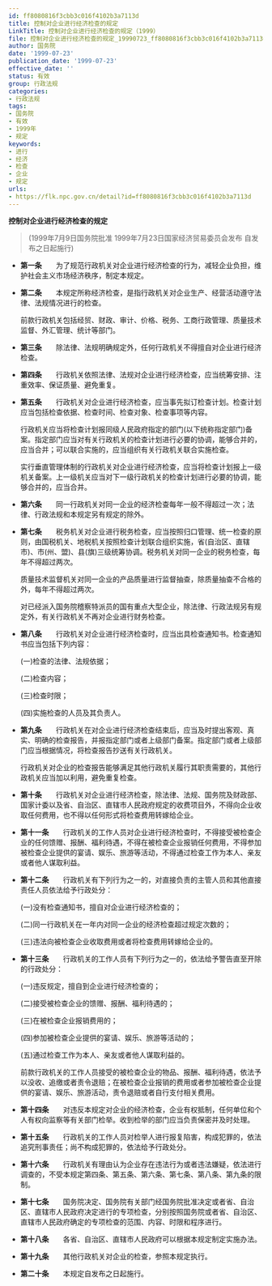 ```yaml
---
id: ff8080816f3cbb3c016f4102b3a7113d
title: 控制对企业进行经济检查的规定
LinkTitle: 控制对企业进行经济检查的规定（1999）
file: 控制对企业进行经济检查的规定_19990723_ff8080816f3cbb3c016f4102b3a7113d.docx
author: 国务院
date: '1999-07-23'
publication_date: '1999-07-23'
effective_date: ''
status: 有效
group: 行政法规
categories:
- 行政法规
tags:
- 国务院
- 有效
- 1999年
- 规定
keywords:
- 进行
- 经济
- 检查
- 企业
- 规定
urls:
- https://flk.npc.gov.cn/detail?id=ff8080816f3cbb3c016f4102b3a7113d
---
```


**控制对企业进行经济检查的规定**

> (1999年7月9日国务院批准 1999年7月23日国家经济贸易委员会发布 自发布之日起施行)

- **第一条**　　为了规范行政机关对企业进行经济检查的行为，减轻企业负担，维护社会主义市场经济秩序，制定本规定。

- **第二条**　　本规定所称经济检查，是指行政机关对企业生产、经营活动遵守法律、法规情况进行的检查。

  前款行政机关包括经贸、财政、审计、价格、税务、工商行政管理、质量技术监督、外汇管理、统计等部门。

- **第三条**　　除法律、法规明确规定外，任何行政机关不得擅自对企业进行经济检查。

- **第四条**　　行政机关依照法律、法规对企业进行经济检查，应当统筹安排、注重效率、保证质量、避免重复。

- **第五条**　　行政机关对企业进行经济检查，应当事先拟订检查计划。检查计划应当包括检查依据、检查时间、检查对象、检查事项等内容。

  行政机关应当将检查计划报同级人民政府指定的部门(以下统称指定部门)备案。指定部门应当对有关行政机关的检查计划进行必要的协调，能够合并的，应当合并；可以联合实施的，应当组织有关行政机关联合实施检查。

  实行垂直管理体制的行政机关对企业进行经济检查，应当将检查计划报上一级机关备案。上一级机关应当对下一级行政机关的检查计划进行必要的协调，能够合并的，应当合并。

- **第六条**　　同一行政机关对同一企业的经济检查每年一般不得超过一次；法律、行政法规和本规定另有规定的除外。

- **第七条**　　税务机关对企业进行税务检查，应当按照归口管理、统一检查的原则，由国税机关、地税机关按照检查计划联合组织实施，省(自治区、直辖市)、市(州、盟)、县(旗)三级统筹协调。税务机关对同一企业的税务检查，每年不得超过两次。

  质量技术监督机关对同一企业的产品质量进行监督抽查，除质量抽查不合格的外，每年不得超过两次。

  对已经派入国务院稽察特派员的国有重点大型企业，除法律、行政法规另有规定外，有关行政机关不再对企业进行财务检查。

- **第八条**　　行政机关对企业进行经济检查时，应当出具检查通知书。检查通知书应当包括下列内容：

  (一)检查的法律、法规依据；

  (二)检查内容；

  (三)检查时限；

  (四)实施检查的人员及其负责人。

- **第九条**　　行政机关在对企业进行经济检查结束后，应当及时提出客观、真实、明确的检查报告，并报指定部门或者上级部门备案。指定部门或者上级部门应当根据情况，将检查报告抄送有关行政机关。

  行政机关对企业的检查报告能够满足其他行政机关履行其职责需要的，其他行政机关应当加以利用，避免重复检查。

- **第十条**　　行政机关对企业进行经济检查，除法律、法规、国务院及财政部、国家计委以及省、自治区、直辖市人民政府规定的收费项目外，不得向企业收取任何费用，也不得以任何形式将检查费用转嫁给企业。

- **第十一条**　　行政机关的工作人员对企业进行经济检查时，不得接受被检查企业的任何馈赠、报酬、福利待遇，不得在被检查企业报销任何费用，不得参加被检查企业提供的宴请、娱乐、旅游等活动，不得通过检查工作为本人、亲友或者他人谋取利益。

- **第十二条**　　行政机关有下列行为之一的，对直接负责的主管人员和其他直接责任人员依法给予行政处分：

  (一)没有检查通知书，擅自对企业进行经济检查的；

  (二)同一行政机关在一年内对同一企业的经济检查超过规定次数的；

  (三)违法向被检查企业收取费用或者将检查费用转嫁给企业的。

- **第十三条**　　行政机关的工作人员有下列行为之一的，依法给予警告直至开除的行政处分：

  (一)违反规定，擅自到企业进行经济检查的；

  (二)接受被检查企业的馈赠、报酬、福利待遇的；

  (三)在被检查企业报销费用的；

  (四)参加被检查企业提供的宴请、娱乐、旅游等活动的；

  (五)通过检查工作为本人、亲友或者他人谋取利益的。

  前款行政机关的工作人员接受的被检查企业的物品、报酬、福利待遇，依法予以没收、追缴或者责令退赔；在被检查企业报销的费用或者参加被检查企业提供的宴请、娱乐、旅游活动，责令退赔或者自行支付相关费用。

- **第十四条**　　对违反本规定对企业的经济检查，企业有权抵制，任何单位和个人有权向监察等有关部门检举。收到检举的部门应当负责保密并及时处理。

- **第十五条**　　行政机关的工作人员对检举人进行报复陷害，构成犯罪的，依法追究刑事责任；尚不构成犯罪的，依法给予行政处分。

- **第十六条**　　行政机关有理由认为企业存在违法行为或者违法嫌疑，依法进行调查的，不受本规定第四条、第五条、第六条、第七条、第八条、第九条的限制。

- **第十七条**　　国务院决定、国务院有关部门经国务院批准决定或者省、自治区、直辖市人民政府决定进行的专项检查，分别按照国务院或者省、自治区、直辖市人民政府确定的专项检查的范围、内容、时限和程序进行。

- **第十八条**　　各省、自治区、直辖市人民政府可以根据本规定制定实施办法。

- **第十九条**　　其他行政机关对企业的检查，参照本规定执行。

- **第二十条**　　本规定自发布之日起施行。

